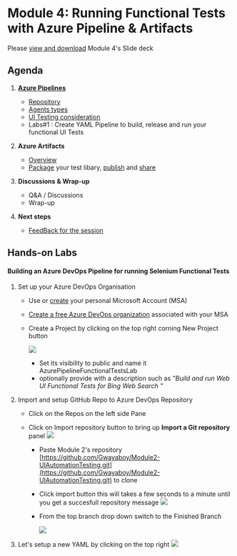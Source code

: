 # Module 4: Running Functional Tests with Azure Pipeline & Artifacts

Please [view and download]() Module 4's Slide deck

## Agenda

 1.  **[Azure Pipelines](https://docs.microsoft.com/en-us/azure/devops/pipelines/?view=azure-devops)**
     - [Repository](https://docs.microsoft.com/en-us/azure/devops/pipelines/repos/?view=azure-devops)
     - [Agents types](https://docs.microsoft.com/en-us/azure/devops/pipelines/agents/pools-queues?view=azure-devops&tabs=yaml%2Cbrowser
) 
     - [UI Testing consideration](https://docs.microsoft.com/en-us/azure/devops/pipelines/test/ui-testing-considerations?view=azure-devops&tabs=mstest)
     - Labs#1 : Create YAML Pipeline to build, release and run your functional UI Tests
  
 2. **Azure Artifacts**
    - [Overview](https://docs.microsoft.com/en-us/azure/devops/pipelines/artifacts/artifacts-overview?view=azure-devops) 
    - [Package](https://docs.microsoft.com/en-us/nuget/create-packages/creating-a-package) your test libary, [publish](https://docs.microsoft.com/en-us/azure/devops/pipelines/artifacts/nuget?view=azure-devops&tabs=yaml) and [share](https://docs.microsoft.com/en-us/azure/devops/pipelines/packages/nuget-restore?view=azure-devops)
 3. **Discussions & Wrap-up**
    - Q&A / Discussions
    - Wrap-up
 4. **Next steps**
    - [FeedBack for the session](https://aka.ms/PipelinesArtifacts)

    

## Hands-on Labs

  #### Building an Azure DevOps Pipeline for running Selenium Functional Tests

  1. Set up your Azure DevOps Organisation

      -	Use or [create](https://signup.live.com) your personal Microsoft Account (MSA)      
      -	[Create a free Azure DevOps organization](https://dev.azure.com/)  associated with your MSA

      - Create a Project by clicking on the top right corning New Project button 

        ![](https://demosta.blob.core.windows.net/images/NewDevOpsProject.PNG)
      
        - Set its visibility to public and name it AzurePipelineFunctionalTestsLab 
        - optionally provide with a description such as _"Build and run Web UI Functional Tests for Bing Web Search "_

  2. Import and setup GitHub Repo to Azure DevOps Repository
      - Click on the Repos on the left side Pane
      - Click on Import repository button to bring up **Import a Git repository** panel
      ![](https://demosta.blob.core.windows.net/images/ImportGitRepo.PNG)
        
        - Paste Module 2's repository [https://github.com/Gwayaboy/Module2-UIAutomationTesting.git](https://github.com/Gwayaboy/Module2-UIAutomationTesting.git) to clone
        - Click import button this will takes a few seconds to a minute until you get a succesfull repository message
          ![](https://demosta.blob.core.windows.net/images/ImportRepoSuccess.PNG)

        - From the top branch drop down switch to the Finished Branch

          ![](https://demosta.blob.core.windows.net/images/SelectFinishedBranch.PNG)


  3. Let's setup a new YAML by clicking on the top right ![](https://demosta.blob.core.windows.net/images/NewBuild.PNG)




        

